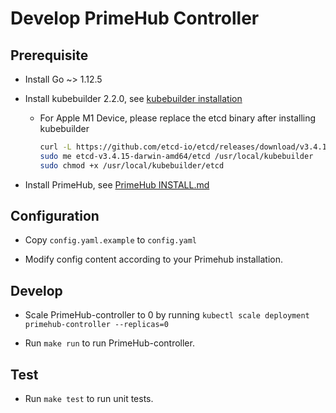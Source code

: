 # Develop PrimeHub Controller

## Prerequisite

- Install Go ~> 1.12.5

- Install kubebuilder 2.2.0, see [kubebuilder installation](https://book.kubebuilder.io/quick-start.html#installation)

    * For Apple M1 Device, please replace the etcd binary after installing kubebuilder

        ```bash
        curl -L https://github.com/etcd-io/etcd/releases/download/v3.4.15/etcd-v3.4.15-darwin-amd64.zip | tar -xz -C /tmp/
        sudo me etcd-v3.4.15-darwin-amd64/etcd /usr/local/kubebuilder
        sudo chmod +x /usr/local/kubebuilder/etcd
        ```

- Install PrimeHub, see [PrimeHub INSTALL.md](https://github.com/InfuseAI/primehub/blob/master/INSTALL.md)

## Configuration

- Copy `config.yaml.example` to `config.yaml`

- Modify config content according to your Primehub installation.

## Develop

- Scale PrimeHub-controller to 0 by running `kubectl scale deployment primehub-controller --replicas=0 `

- Run `make run` to run PrimeHub-controller.

## Test

- Run `make test` to run unit tests.
